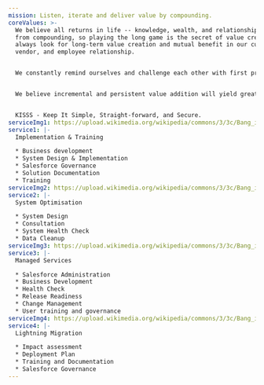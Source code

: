 ```yaml
---
mission: Listen, iterate and deliver value by compounding.
coreValues: >-
  We believe all returns in life -- knowledge, wealth, and relationships -- come
  from compounding, so playing the long game is the secret of value creation. We
  always look for long-term value creation and mutual benefit in our customer,
  vendor, and employee relationship.


  We constantly remind ourselves and challenge each other with first principles thinking.


  We believe incremental and persistent value addition will yield great products & services.


  KISSS - Keep It Simple, Straight-forward, and Secure.
serviceImg1: https://upload.wikimedia.org/wikipedia/commons/3/3c/Bang_icon_32x32.svg
service1: |-
  Implementation & Training

  * Business development
  * System Design & Implementation
  * Salesforce Governance
  * Solution Documentation
  * Training
serviceImg2: https://upload.wikimedia.org/wikipedia/commons/3/3c/Bang_icon_32x32.svg
service2: |-
  System Optimisation

  * System Design
  * Consultation
  * System Health Check
  * Data Cleanup
serviceImg3: https://upload.wikimedia.org/wikipedia/commons/3/3c/Bang_icon_32x32.svg
service3: |-
  Managed Services

  * Salesforce Administration
  * Business Development
  * Health Check
  * Release Readiness
  * Change Management 
  * User training and governance
serviceImg4: https://upload.wikimedia.org/wikipedia/commons/3/3c/Bang_icon_32x32.svg
service4: |-
  Lightning Migration

  * Impact assessment
  * Deployment Plan
  * Training and Documentation
  * Salesforce Governance
---
```

